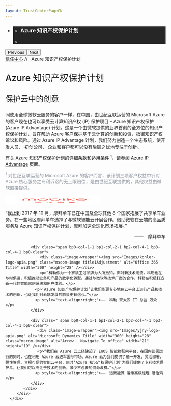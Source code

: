 ```yaml
---
layout: TrustCenterPageCN
---
```

<div class="row-fluid">
   <div class="span">
      <div>
         <div id="HeroWrapper" data-cols="1" data-view1="1" data-view2="1" data-view3="1" data-view4="1" class="row-fluid wider hero grid-container">
            <div class="span bp0-col-1-1 bp1-col-1-1 bp2-col-1-1 bp3-col-1-1">
               <div bi:type="slideshow" class="slideshow slideshow-hero hero" xmlns:bi="urn:schemas-microsoft-com:mscom:bi">
                  <ul bi:type="list" class="slides">
                     <li id="slide-1" bi:index="0" selectBi="">
                        <div class="heroitem light-foreground" bi:type="heroitem">
                           <div class="media" bi:parenttitle="t1">
                              <a href="" bi:track="False" bi:titleflag="t1" bi:index="0">
                                 <div data-picture="" data-alt="You are in control of your data" data-disable-swap-below="">
                                    <div data-src="/Images/azure-ip-advantage-banner.png"></div>
                                    <noscript></noscript>
                                 </div>
                              </a>
                           </div>
                           <div class="text" bi:type="cta">
                              <div class="text-container">
                                 <div class="box" style="background: rgba(0,0,0,.85); color: #FFFFFF;">
                                    <ul bi:type="list" class="headerCaption subpageHeaderCaption">
                                       <li class="box-title">
                                          <h3 class="box-title" bi:type="title" bi:title="t1" style="color: #FFFFFF;">Azure 知识产权保护计划</h3>
                                       </li>
                                       <li class="box-actions box-description"><a target="_self" class="mscom-link" href=""></a></li>
                                    </ul>
                                 </div>
                              </div>
                           </div>
                        </div>
                     </li>
                  </ul>
                  <div class="navigation international" bi:track="false">
                     <div class="grid-container settop" data-title-text="Go To Slide "></div>
                  </div>
                  <div class="prev-next" bi:track="false"><button class="prev"><span class="icon-left" aria-hidden="true"></span><span class="screen-reader-text">Previous</span></button><button class="next"><span class="icon-right" aria-hidden="true"></span><span class="screen-reader-text">Next</span></button></div>
                  <div id="play-pause" class="play-pause" style="display:none">
                     <div class="pause"><button id="pauseButton" class="pause_button"><span class="icon-pause" aria-hidden="true"></span><span class="screen-reader-text">Pause</span></button></div>
                     <div class="play"><button id="playButton" class="play_button"><span class="icon-play" aria-hidden="true"></span><span class="screen-reader-text">Play</span></button></div>
                  </div>
               </div>
            </div>
         </div>
         <div id="BreadcrumbWrapper" data-cols="1" data-view1="1" data-view2="1" data-view3="1" data-view4="1" class="row-fluid grid-container mscom-grid-container breadcrumbs">
            <div class="span bp0-col-1-1 bp1-col-1-1 bp2-col-1-1 bp3-col-1-1"><a target="_self" class="mscom-link" href="../default-cn.html">信任中心</a> // 
                Azure 知识产权保护计划
            </div>
         </div>
         <div id="ContentWrapper" data-cols="2" data-view1="1" data-view2="2" data-view3="2" data-view4="2" class="row-fluid subpageBody">
            <div class="span bp0-col-1-1 bp1-col-1-1 bp2-col-1-1 bp3-col-1-1">
               <p style="font-size:28px;font-weight:500;">Azure 知识产权保护计划</p>
               <p style="font-size:24px;font-weight:500;">保护云中的创意</p>
               <p>同使用全球微软云服务的客户一样，在中国，由世纪互联运营的 Microsoft Azure 的客户现在也可以享受云计算知识产权 (IP) 保护项目 – Azure 知识产权保护 (Azure IP Advantage) 计划。这是一个由微软提供的业界首创的全方位的知识产权保护计划，旨在帮助 Azure 客户保护基于云计算的创新和投资，抵御知识产权诉讼和风险。通过 Azure IP Advantage 计划，我们努力创造一个生态系统，使开发人员、 初创公司、 企业和客户都可以没有后顾之忧地专注于创新。</p>
               <p>有关 Azure 知识产权保护计划的详细条款和适用条件<sup> 1</sup>，请参阅 <a href="https://azure.microsoft.com/zh-cn/overview/azure-ip-advantage/">Azure IP Advantage</a> 页面。</p>
                 <p style="font-size:14px;color:#89919c;"><sup>1</sup> 对世纪互联运营的 Microsoft Azure 的客户而言，该计划三项客户权益中针对 Azure 核心服务之专利诉讼的无上限赔偿，是由世纪互联提供的，其他权益由微软直接提供。</p>
            </div>
            <!-- casestudy -->
            <div class="row-fluid grid-container mscom-grid-container" id="Services" data-view4="4" data-view3="4" data-view2="2" data-view1="1" data-cols="4" >
               <div class=" span bp0-col-1-1 bp1-col-2-1 bp2-col-4-1 bp3-col-4-1">
                  <div class="image-wrapper"><img src="Images/mobike-logo-apia.png" class="mscom-image title1Adjustment" alt="Microsoft Azure Title" width="300" height="28" /></div>
                  <p>“截止到 2017 年 10 月，摩拜单车已在中国及全球其他 8 个国家拓展了共享单车业务。在一些地区摩拜单车选择了与微软智能云开展合作。借助微软在云端的高品质服务及 Azure 知识产权保护计划，摩拜加速全球化市场拓展。” </p>
                  <p style="text-align:right;">——　摩拜单车</p>
               </div>
               
               <div class="span bp0-col-1-1 bp1-col-2-1 bp2-col-4-1 bp3-col-4-1 bp0-clear">
                   <div class="image-wrapper"><img src="Images/kohler-logo-apia.png" class="mscom-image title1Adjustment" alt="Office 365 Title" width="300" height="28" /></div>
                   <p>“科勒作为一个家装卫浴品牌为人所熟知，面对新技术潮流，科勒也在与时俱进，积极推动业务和产品的数字化转型。通过与微软等技术厂商的合作，科勒在积极打造新一代的智能家居系统和用户体验。</p>
                 <p>‘Azure 知识产权保护计划’让我们能更专心地在云平台上进行产品和技术的创新，也让我们对云端发展的前景更有信心。”</p>
                 <p style="text-align:right;">——　科勒 亚太区 IT 总监 万众</p>
               </div>
               
               <div class=" span bp0-col-1-1 bp1-col-2-1 bp2-col-4-1 bp3-col-4-1 bp0-clear">
                  <div class="image-wrapper"><img src="Images/yjny-logo-apia.png" alt="Microsoft Dynamics Title" width="300" height="28"  class="mscom-image" alt="Arrow | Navigate To office" width="21" height="19" /></div>
                  <p>“我们在 Azure 云上搭建起了 EnOS 智能物联网平台，在国内部署运行的同时，也在利用 Azure 云进军国际市场。Azure 云为我们提供了统一开发、灵活部署、弹性管理、合规可信的智能云平台，同时‘Azure 知识产权保护计划’为我们提供了专利技术保护伞，让我们可以专注于技术的创新，减少不必要的资源浪费。”</p>
                 <p style="text-align:right;">——　远景能源 运维高级经理 潘怡鸿</p>
               </div>
            </div>
         </div>
      </div>
   </div>
</div>
<div class="row-fluid" data-view4="1" data-view3="1" data-view2="1" data-view1="1" data-cols="1">
   <div class="span bp0-col-1-1 bp1-col-1-1 bp2-col-1-1 bp3-col-1-1"></div>
</div>
